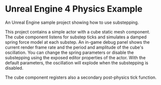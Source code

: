 # Unreal Engine 4 Physics Example
An Unreal Engine sample project showing how to use substepping.

This project contains a simple actor with a cube static mesh component. 
The cube component listens for substep ticks and simulates a damped spring force model at each substep.
An in-game debug panel shows the current render frame rate and the period and amplitude of the cube's oscillation. You can change the spring parameters or disable the substepping using the exposed editor properties of the actor.
With the default parameters, the oscillation will explode when the substepping is disabled.

The cube component registers also a secondary post-physics tick function.
